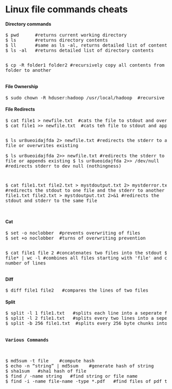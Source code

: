 Linux file commands cheats
==========================

<h4>Directory commands</h4>
<pre>
$ pwd      #returns current working directory
$ ls       #returns directory contents
$ ll       #same as ls -al, returns detailed list of contents
$ ls -al   #returns detailed list of directory contents

$ cp -R folder1 folder2   #recursively copy all contents from one folder to another
</pre>

<h4>File Ownership</h4>
<pre>
$ sudo chown -R hduser:hadoop /usr/local/hadoop  #recursive ownership 
</pre>


<h4>File Redirects</h4>
<pre>
$ cat file1 > newfile.txt  #cats the file to stdout and overwrites or creates new.txt
$ cat file1 >> newfile.txt  #cats teh file to stdout and appends or creates new.txt

$ ls ur8ueoidajfda 2> newfile.txt   #redirects the stderr to a new file or overwrites existing  
$ ls ur8ueoidajfda 2>> newfile.txt  #redirects the stderr to a new file or appends existing
$ ls ur8ueoidajfda 2>> /dev/null    #redirects stderr to dev null (nothingness)

$ cat file1.txt file2.txt > mystdoutput.txt 2> mystderror.txt 
#redirects the stdout to one file and the stderr to another
$ cat file1.txt file2.txt > mystdoutput.txt 2>&1
#redirects the stdout and stderr to the same file

</pre>

<h4>Cat</h4>
<pre>
$ set -o noclobber  #prevents overwriting of files
$ set +o noclobber  #turns of overwriting prevention 

$ cat file1 file 2   #concatenates two files into the stdout
$ cat file* | wc -l  #combines all files starting with 'file' and counts the number of lines
</pre>

<h4>Diff</h4>
<pre>
$ diff file1 file2   #compares the lines of two files
</pre>

<h4>Split</h4>
<pre>
$ split -l 1 file1.txt   #splits each line into a seperate file (starting with xaa)
$ split -l 2 file1.txt   #splits every two lines into a seperate file (starting with xaa)
$ split -b 256 file1.txt  #splits every 256 byte chunks into seperate files


<h4>Various Commands</h4>
<pre>
$ md5sum -t file    #compute hash
$ echo -n “string” | md5sum    #generate hash of string
$ sha1sum   #sha1 hash of file
$ find / -name string   #find string or file name
$ find -i -name file-name -type *.pdf   #find files of pdf type
</pre>

